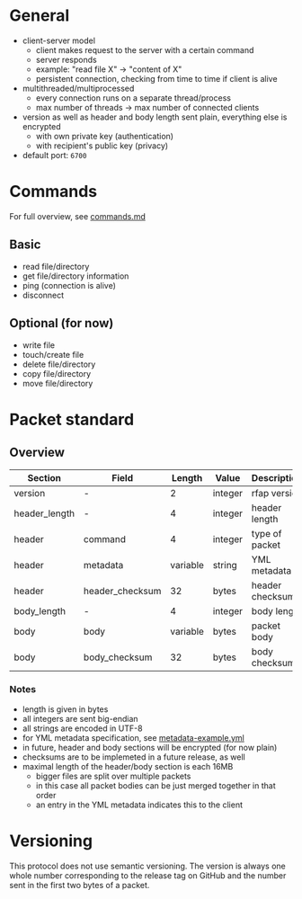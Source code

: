 
# General

 - client-server model
   - client makes request to the server with a certain command
   - server responds
   - example: "read file X" -> "content of X"
   - persistent connection, checking from time to time if client is alive
 - multithreaded/multiprocessed
   - every connection runs on a separate thread/process
   - max number of threads -> max number of connected clients
 - version as well as header and body length sent plain, everything else is encrypted
   - with own private key (authentication)
   - with recipient's public key (privacy)
 - default port: `6700`

# Commands

For full overview, see [commands.md](./commands.md)

## Basic

 - read file/directory
 - get file/directory information
 - ping (connection is alive)
 - disconnect

## Optional (for now)

 - write file
 - touch/create file
 - delete file/directory
 - copy file/directory
 - move file/directory

# Packet standard

## Overview

| Section       | Field           | Length   | Value   | Description     |
|---------------|-----------------|----------|---------|-----------------|
| version       | -               | 2        | integer | rfap version    |
| header_length | -               | 4        | integer | header length   |
| header        | command         | 4        | integer | type of packet  |
| header        | metadata        | variable | string  | YML metadata    |
| header        | header_checksum | 32       | bytes   | header checksum |
| body_length   | -               | 4        | integer | body length     |
| body          | body            | variable | bytes   | packet body     |
| body          | body_checksum   | 32       | bytes   | body checksum   |

### Notes

 - length is given in bytes
 - all integers are sent big-endian
 - all strings are encoded in UTF-8
 - for YML metadata specification, see [metadata-example.yml](./metadata-example.yml)
 - in future, header and body sections will be encrypted (for now plain)
 - checksums are to be implemeted in a future release, as well
 - maximal length of the header/body section is each 16MB
   - bigger files are split over multiple packets
   - in this case all packet bodies can be just merged together in that order
   - an entry in the YML metadata indicates this to the client

# Versioning

This protocol does not use semantic versioning. The version is always one whole
number corresponding to the release tag on GitHub and the number sent in the
first two bytes of a packet.

